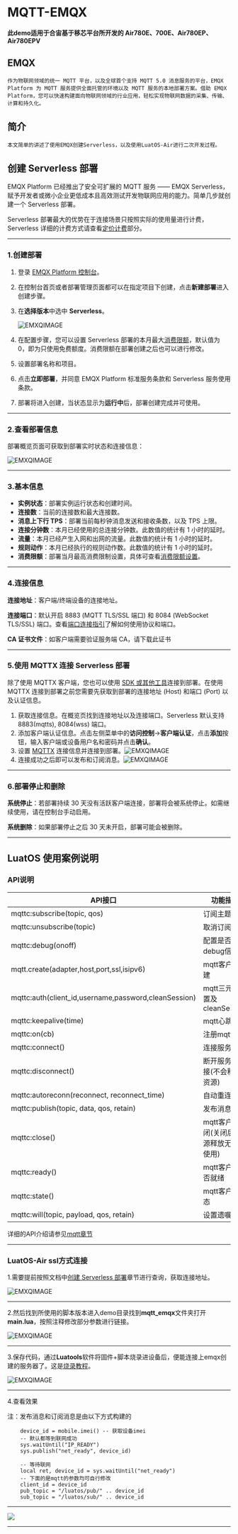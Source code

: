 # MQTT-EMQX

**此demo适用于合宙基于移芯平台所开发的 Air780E、700E、Air780EP、Air780EPV**

## EMQX

```text
作为物联网领域的统一 MQTT 平台，以及全球首个支持 MQTT 5.0 消息服务的平台，EMQX Platform 为 MQTT 服务提供全面托管的环境以及 MQTT 服务的本地部署方案。借助 EMQX Platform，您可以快速构建面向物联网领域的行业应用，轻松实现物联网数据的采集、传输、计算和持久化。
```

## 简介

```text
本文简单的讲述了使用EMQX创建Serverless，以及使用LuatOS-Air进行二次开发过程。
```

## 创建 Serverless 部署

EMQX Platform 已经推出了安全可扩展的 MQTT 服务 —— EMQX Serverless，赋予开发者或微小企业更低成本且高效测试开发物联网应用的能力。简单几步就创建一个 Serverless 部署。

Serverless 部署最大的优势在于连接场景只按照实际的使用量进行计费，Serverless 详细的计费方式请查看[定价计费](https://docs.emqx.com/zh/cloud/latest/price/pricing.html)部分。

---

### 1.创建部署 

1. 登录 [EMQX Platform 控制台](https://cloud.emqx.com/console/)。

2. 在控制台首页或者部署管理页面都可以在指定项目下创建，点击**新建部署**进入创建步骤。

3. 在**选择版本**中选中 **Serverless**。

   ![EMXQIMAGE](image/1.webp)

4. 在配置步骤，您可以设置 Serverless 部署的本月最大[消费限额](https://docs.emqx.com/zh/cloud/latest/deployments/spend_limit.html)，默认值为 0，即为只使用免费额度。消费限额在部署创建之后也可以进行修改。

5. 设置部署名称和项目。

6. 点击**立即部署**，并同意 EMQX Platform 标准服务条款和 Serverless 服务使用条款。

7. 部署将进入创建，当状态显示为**运行中**后，部署创建完成并可使用。

---

### 2.查看部署信息 

部署概览页面可获取到部署实时状态和连接信息：

![EMXQIMAGE](image/2.webp)

---

### 3.基本信息 

- **实例状态**：部署实例运行状态和创建时间。
- **连接数**：当前的连接数和最大连接数。
- **消息上下行 TPS**：部署当前每秒钟消息发送和接收条数，以及 TPS 上限。
- **连接分钟数**：本月已经使用的总连接分钟数。此数值的统计有 1 小时的延时。
- **流量**：本月已经产生入网和出网的流量。此数值的统计有 1 小时的延时。
- **规则动作**：本月已经执行的规则动作数。此数值的统计有 1 小时的延时。
- **消费限额**：部署当月最高消费限制设置，具体可查看[消费限额设置](https://docs.emqx.com/zh/cloud/latest/deployments/spend_limit.html)。

---

### 4.连接信息 

**连接地址**：客户端/终端设备的连接地址。

**连接端口**：默认开启 8883 (MQTT TLS/SSL 端口) 和 8084 (WebSocket TLS/SSL) 端口。查看[端口连接指引](https://docs.emqx.com/zh/cloud/latest/deployments/port_guide_serverless.html)了解如何使用协议和端口。

**CA 证书文件**：如客户端需要验证服务端 CA，请下载此证书

----

### 5.使用 MQTTX 连接 Serverless 部署 

除了使用 MQTTX 客户端，您也可以使用 [SDK 或其他工具](https://docs.emqx.com/zh/cloud/latest/connect_to_deployments/overview.html)连接到部署。在使用 MQTTX 连接到部署之前您需要先获取到部署的连接地址 (Host) 和端口 (Port) 以及认证信息。

1. 获取连接信息。在概览页找到连接地址以及连接端口。Serverless 默认支持 8883(mqtts), 8084(wss) 端口。
2. 添加客户端认证信息。点击左侧菜单中的**访问控制**->**客户端认证**，点击**添加**按钮，输入客户端或设备用户名和密码并点击**确认**。
3. 设置 [MQTTX](https://mqttx.app/zh/) 连接信息并连接到部署。![EMXQIMAGE](image/3.webp)
4. 连接成功之后即可以发布和订阅消息。![EMXQIMAGE](image/4.webp)



___

### 6.部署停止和删除 

**系统停止**：若部署持续 30 天没有活跃客户端连接，部署将会被系统停止。如需继续使用，请在控制台手动启用。

**系统删除**：如果部署停止之后 30 天未开启，部署可能会被删除。

---



## **LuatOS 使用案例说明**

### API说明

| API接口                                              | 功能描述                                 |
| ---------------------------------------------------- | ---------------------------------------- |
| mqttc:subscribe(topic, qos)                          | 订阅主题                                 |
| mqttc:unsubscribe(topic)                             | 取消订阅主题                             |
| mqttc:debug(onoff)                                   | 配置是否打开debug信息                    |
| mqtt.create(adapter,host,port,ssl,isipv6)            | mqtt客户端创建                           |
| mqttc:auth(client_id,username,password,cleanSession) | mqtt三元组配置及cleanSession             |
| mqttc:keepalive(time)                                | mqtt心跳设置                             |
| mqttc:on(cb)                                         | 注册mqtt回调                             |
| mqttc:connect()                                      | 连接服务器                               |
| mqttc:disconnect()                                   | 断开服务器连接(不会释放资源)             |
| mqttc:autoreconn(reconnect, reconnect_time)          | 自动重连                                 |
| mqttc:publish(topic, data, qos, retain)              | 发布消息                                 |
| mqttc:close()                                        | mqtt客户端关闭(关闭后资源释放无法再使用) |
| mqttc:ready()                                        | mqtt客户端是否就绪                       |
| mqttc:state()                                        | mqtt客户端状态                           |
| mqttc:will(topic, payload, qos, retain)              | 设置遗嘱消息                             |

详细的API介绍请参见[mqtt章节](https://wiki.luatos.com/api/mqtt.html)

---

### LuatOS-Air ssl方式连接

1.需要提前按照文档中[创建 Serverless 部署](#2.查看部署信息 )章节进行查询，获取连接地址。

![EMXQIMAGE](image/5.png)

---

2.然后找到所使用的脚本版本进入demo目录找到**mqtt_emqx**文件夹打开**main.lua**，按照注释修改部分参数进行链接。

![EMXQIMAGE](image/6.png)

---

3.保存代码，通过**Luatools**软件将固件+脚本烧录进设备后，便能连接上emqx创建的服务器了。这是[烧录教程](https://wiki.luatos.com/boardGuide/flash.html)。

![EMXQIMAGE](D:\iot\Luat\luat_demo_wiki_os\luatos-doc-pool\image\LuatOS开发资料\示例\MQTT\MQTT-EMXQ\7.png)

---

4.查看效果

注：发布消息和订阅消息是由以下方式构建的

```text
    device_id = mobile.imei() -- 获取设备imei
    -- 默认都等到联网成功
    sys.waitUntil("IP_READY")
    sys.publish("net_ready", device_id)
    
    -- 等待联网
    local ret, device_id = sys.waitUntil("net_ready")
    -- 下面的是mqtt的参数均可自行修改
    client_id = device_id
    pub_topic = "/luatos/pub/" .. device_id
    sub_topic = "/luatos/sub/" .. device_id
```

---

![](D:\iot\Luat\luat_demo_wiki_os\luatos-doc-pool\image\LuatOS开发资料\示例\MQTT\MQTT-EMXQ\8.png)

---
